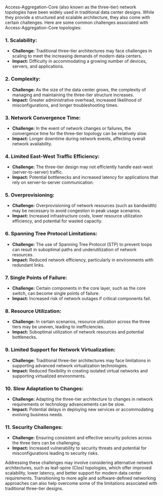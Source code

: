 Access-Aggregation-Core (also known as the three-tier) network topologies have been widely used in traditional data center designs. While they provide a structured and scalable architecture, they also come with certain challenges. Here are some common challenges associated with Access-Aggregation-Core topologies:

### 1. **Scalability:**
   - **Challenge:** Traditional three-tier architectures may face challenges in scaling to meet the increasing demands of modern data centers.
   - **Impact:** Difficulty in accommodating a growing number of devices, servers, and applications.

### 2. **Complexity:**
   - **Challenge:** As the size of the data center grows, the complexity of managing and maintaining the three-tier structure increases.
   - **Impact:** Greater administrative overhead, increased likelihood of misconfigurations, and longer troubleshooting times.

### 3. **Network Convergence Time:**
   - **Challenge:** In the event of network changes or failures, the convergence time for the three-tier topology can be relatively slow.
   - **Impact:** Longer downtime during network events, affecting overall network availability.

### 4. **Limited East-West Traffic Efficiency:**
   - **Challenge:** The three-tier design may not efficiently handle east-west (server-to-server) traffic.
   - **Impact:** Potential bottlenecks and increased latency for applications that rely on server-to-server communication.

### 5. **Overprovisioning:**
   - **Challenge:** Overprovisioning of network resources (such as bandwidth) may be necessary to avoid congestion in peak usage scenarios.
   - **Impact:** Increased infrastructure costs, lower resource utilization efficiency, and potential for wasted capacity.

### 6. **Spanning Tree Protocol Limitations:**
   - **Challenge:** The use of Spanning Tree Protocol (STP) to prevent loops can result in suboptimal paths and underutilization of network resources.
   - **Impact:** Reduced network efficiency, particularly in environments with redundant links.

### 7. **Single Points of Failure:**
   - **Challenge:** Certain components in the core layer, such as the core switch, can become single points of failure.
   - **Impact:** Increased risk of network outages if critical components fail.

### 8. **Resource Utilization:**
   - **Challenge:** In certain scenarios, resource utilization across the three tiers may be uneven, leading to inefficiencies.
   - **Impact:** Suboptimal utilization of network resources and potential bottlenecks.

### 9. **Limited Support for Network Virtualization:**
   - **Challenge:** Traditional three-tier architectures may face limitations in supporting advanced network virtualization technologies.
   - **Impact:** Reduced flexibility in creating isolated virtual networks and supporting virtualized environments.

### 10. **Slow Adaptation to Changes:**
  - **Challenge:** Adapting the three-tier architecture to changes in network requirements or technology advancements can be slow.
  - **Impact:** Potential delays in deploying new services or accommodating evolving business needs.

### 11. **Security Challenges:**
  - **Challenge:** Ensuring consistent and effective security policies across the three tiers can be challenging.
  - **Impact:** Increased vulnerability to security threats and potential for misconfigurations leading to security risks.

Addressing these challenges may involve considering alternative network architectures, such as leaf-spine (Clos) topologies, which offer improved scalability, lower latency, and better support for modern data center requirements. Transitioning to more agile and software-defined networking approaches can also help overcome some of the limitations associated with traditional three-tier designs.
